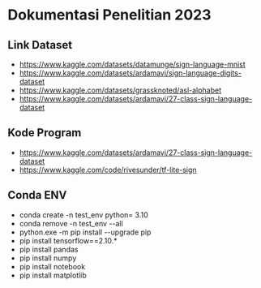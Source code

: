 # Dokumentasi Penelitian 2023

## Link Dataset
- https://www.kaggle.com/datasets/datamunge/sign-language-mnist
- https://www.kaggle.com/datasets/ardamavi/sign-language-digits-dataset
- https://www.kaggle.com/datasets/grassknoted/asl-alphabet
- https://www.kaggle.com/datasets/ardamavi/27-class-sign-language-dataset

## Kode Program
- https://www.kaggle.com/datasets/ardamavi/27-class-sign-language-dataset
- https://www.kaggle.com/code/rivesunder/tf-lite-sign

## Conda ENV
- conda create -n test_env python= 3.10
- conda remove -n test_env --all
- python.exe -m pip install --upgrade pip
- pip install tensorflow==2.10.*
- pip install pandas
- pip install numpy
- pip install notebook
- pip install matplotlib
